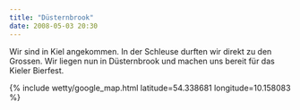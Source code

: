 ```yaml
---
title: "Düsternbrook"
date: 2008-05-03 20:30
---
```

Wir sind in Kiel angekommen. In der Schleuse durften wir direkt zu den Grossen. Wir liegen nun in Düsternbrook und machen uns bereit für das Kieler Bierfest.

{% include wetty/google_map.html latitude=54.338681 longitude=10.158083 %}

